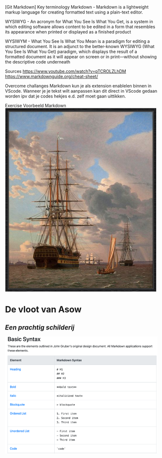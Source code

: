 [Git Markdown]
Key terminology
Markdown - Markdown is a lightweight markup language for creating formatted text using a plain-text editor.

WYSIWYG - An acronym for What You See Is What You Get, is a system in which editing software allows content to be edited in a form that resembles its appearance when printed or displayed as a finished product

WYSIWYM - What You See Is What You Mean is a paradigm for editing a structured document. It is an adjunct to the better-known WYSIWYG (What You See Is What You Get) paradigm, which displays the result of a formatted document as it will appear on screen or in print—without showing the descriptive code underneath


Sources
https://www.youtube.com/watch?v=pTCROLZLhDM
https://www.markdownguide.org/cheat-sheet/


Overcome challanges
Markdown kun je als extension enablelen binnen in VScode. Wanneer je je tekst wilt aanpassen kan dit direct in VScode gedaan worden ipv dat je codes hekjes e.d. zelf moet gaan uittikken. 


Exercise
Voorbeeld Markdown
![foto](../00_includes/SCHIP.png)

#  **De vloot van Asow**

##  *Een prachtig schilderij*

![screenshot](../00_includes/markdownsyntax.png)

